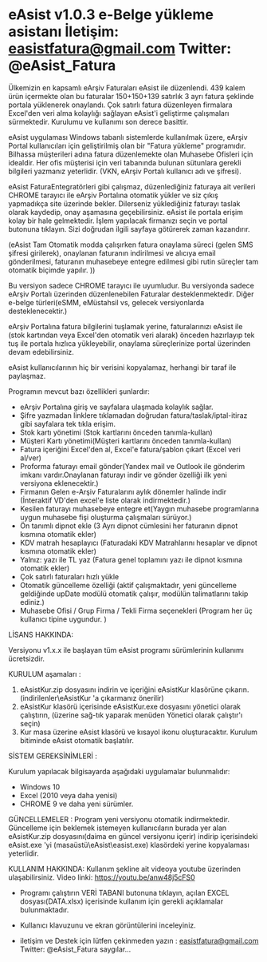 #     eAsist v1.0.3   e-Belge yükleme asistanı              İletişim: easistfatura@gmail.com      Twitter: @eAsist_Fatura

Ülkemizin en kapsamlı eArşiv Faturaları eAsist ile düzenlendi. 439 kalem ürün içermekte olan bu faturalar 150+150+139 satırlık 3 ayrı fatura şeklinde portala yüklenerek onaylandı. Çok satırlı fatura düzenleyen firmalara Excel'den veri alma kolaylığı sağlayan eAsist'i geliştirme çalışmaları sürmektedir. 
Kurulumu ve kullanımı son derece basittir.

eAsist uygulaması Windows tabanlı sistemlerde kullanılmak üzere, eArşiv Portal kullanıcıları için geliştirilmiş olan bir "Fatura yükleme" programıdır.
Bilhassa müşterileri adına fatura düzenlemekte olan Muhasebe Ofisleri için idealdir. Her ofis müşterisi için veri tabanında bulunan sütunlara gerekli bilgileri yazmanız yeterlidir. (VKN, eArşiv Portalı kullanıcı adı ve şifresi).

eAsist FaturaEntegratörleri gibi çalışmaz, düzenlediğiniz faturaya ait verileri CHROME tarayıcı ile eArşiv Portalına otomatik yükler ve siz çıkış yapmadıkça site üzerinde bekler. Dilerseniz yüklediğiniz faturayı taslak olarak kaydedip, onay aşamasına geçebilirsiniz. eAsist ile portala erişim kolay bir hale gelmektedir. İşlem yapılacak firmanızı seçin ve portal butonuna tıklayın. Sizi doğrudan ilgili sayfaya götürerek zaman kazandırır. 

(eAsist Tam Otomatik modda çalışırken fatura onaylama süreci (gelen SMS şifresi girilerek), onaylanan faturanın indirilmesi ve alıcıya email gönderilmesi, faturanın muhasebeye entegre edilmesi gibi rutin süreçler tam otomatik biçimde yapılır. ))

Bu versiyon sadece CHROME tarayıcı ile uyumludur. 
Bu versiyonda sadece eArşiv Portalı üzerinden düzenlenebilen Faturalar desteklenmektedir. Diğer e-belge türleri(eSMM, eMüstahsil vs, gelecek versiyonlarda desteklenecektir.)

eArşiv Portalına fatura bilgilerini tuşlamak yerine, faturalarınızı eAsist ile (stok kartından veya Excel'den otomatik veri alarak) önceden hazırlayıp tek tuş ile  portala hızlıca yükleyebilir, onaylama süreçlerinize portal üzerinden devam edebilirsiniz.

eAsist kullanıcılarının hiç bir verisini kopyalamaz, herhangi bir taraf ile paylaşmaz. 

Programın mevcut bazı özellikleri şunlardır:
- eArşiv Portalına giriş ve sayfalara ulaşmada kolaylık sağlar. 
- Şifre yazmadan linklere tıklamadan doğrudan fatura/taslak/iptal-itiraz gibi sayfalara tek tıkla erişim.
- Stok kartı yönetimi (Stok kartlarını önceden tanımla-kullan)
- Müşteri Kartı yönetimi(Müşteri kartlarını önceden tanımla-kullan)
- Fatura içeriğini Excel'den al, Excel'e fatura/şablon çıkart (Excel veri al/ver)
- Proforma faturayı email gönder(Yandex mail ve Outlook ile gönderim imkanı vardır.Onaylanan faturayı indir ve gönder özelliği ilk yeni versiyona eklenecektir.)
- Firmanın Gelen e-Arşiv Faturalarını aylık dönemler halinde indir (İnteraktif VD'den excel'e liste olarak indirmektedir.)
- Kesilen faturayı muhasebeye entegre et(Yaygın muhasebe programlarına uygun muhasebe fişi oluşturma çalışmaları sürüyor.)
- Ön tanımlı dipnot ekle (3 Ayrı dipnot cümlesini her faturanın dipnot kısmına otomatik ekler)
- KDV matrah hesaplayıcı (Faturadaki KDV Matrahlarını hesaplar ve dipnot kısmına otomatik ekler)
- Yalnız: yazı ile TL yaz (Fatura genel toplamını yazı ile dipnot kısmına otomatik ekler)
- Çok satırlı faturaları hızlı yükle
- Otomatik güncelleme özelliği (aktif çalışmaktadır, yeni güncelleme geldiğinde upDate modülü otomatik çalışır, modülün talimatlarını takip ediniz.)
- Muhasebe Ofisi / Grup Firma / Tekli Firma seçenekleri (Program her üç kullanıcı tipine uygundur. )



LİSANS HAKKINDA:

Versiyonu v1.x.x ile başlayan tüm eAsist programı sürümlerinin kullanımı ücretsizdir.


KURULUM aşamaları :

1. eAsistKur.zip dosyasını indirin ve içeriğini eAsistKur klasörüne çıkarın.(indirilenler\eAsistKur 'a çıkarmanız önerilir)
2. eAsistKur klasörü içerisinde eAsistKur.exe dosyasını yönetici olarak çalıştırın, (üzerine sağ-tık yaparak menüden Yönetici olarak çalıştır'ı seçin)
3. Kur masa üzerine eAsist klasörü ve kısayol ikonu oluşturacaktır. Kurulum bitiminde eAsist otomatik başlatılır.

SİSTEM GEREKSİNİMLERİ :

Kurulum yapılacak bilgisayarda aşağıdaki uygulamalar bulunmalıdır:
- Windows 10
- Excel (2010 veya daha yenisi)
- CHROME 9 ve daha yeni sürümler.

GÜNCELLEMELER :
Program yeni versiyonu otomatik indirmektedir. Güncelleme için beklemek istemeyen kullanıcıların burada yer alan eAsistKur.zip dosyasını(daima en güncel versiyonu içerir) indirip içerisindeki eAsist.exe 'yi (masaüstü\eAsist\easist.exe)  klasördeki yerine kopyalaması yeterlidir.

KULLANIM HAKKINDA:
 Kullanım şekline ait videoya youtube üzerinden ulaşabilirsiniz. Video linki:    https://youtu.be/anw48j5cFS0
 
- Programı çalıştırın VERİ TABANI butonuna tıklayın, açılan EXCEL dosyası(DATA.xlsx) içerisinde kullanım için gerekli açıklamalar bulunmaktadır.
 
- Kullanıcı klavuzunu ve ekran görüntülerini inceleyiniz.

- iletişim ve Destek için lütfen çekinmeden yazın :  easistfatura@gmail.com    Twitter: @eAsist_Fatura
saygılar...

